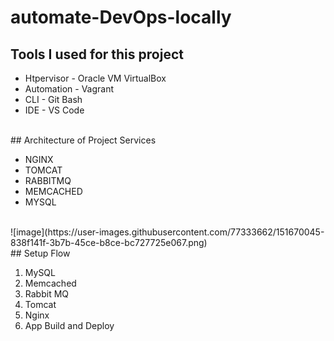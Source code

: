 # automate-DevOps-locally

## Tools I used for this project
<ul>
  <li>Htpervisor - Oracle VM VirtualBox</li>
  <li>Automation - Vagrant</li>
  <li>CLI - Git Bash</li>
  <li>IDE - VS Code</li>
</ul>
</br>
## Architecture of Project Services
<ul>
  <li>NGINX</li>
  <li>TOMCAT</li>
  <li>RABBITMQ</li>
  <li>MEMCACHED</li>
  <li>MYSQL</li>
</ul>
</br>
![image](https://user-images.githubusercontent.com/77333662/151670045-838f141f-3b7b-45ce-b8ce-bc727725e067.png)

</br>
## Setup Flow
<ol>
  <li>MySQL</li>
  <li>Memcached</li>
  <li>Rabbit MQ</li>
  <li>Tomcat</li>
  <li>Nginx</li>
  <li>App Build and Deploy</li>
</ol>
